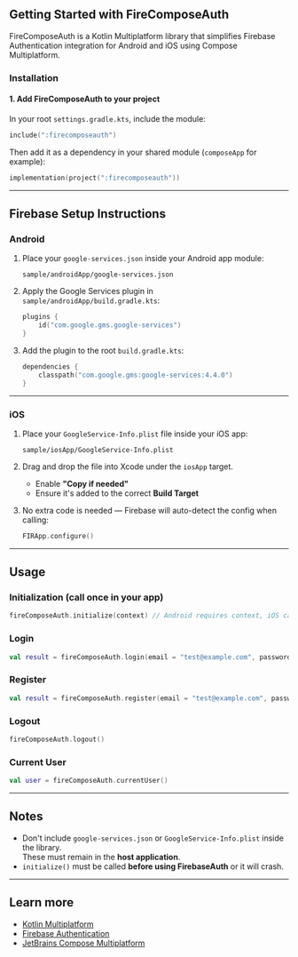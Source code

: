 ## Getting Started with FireComposeAuth

FireComposeAuth is a Kotlin Multiplatform library that simplifies Firebase Authentication integration for Android and iOS using Compose Multiplatform.

### Installation

#### 1. Add FireComposeAuth to your project

In your root `settings.gradle.kts`, include the module:

```kotlin
include(":firecomposeauth")
```

Then add it as a dependency in your shared module (`composeApp` for example):

```kotlin
implementation(project(":firecomposeauth"))
```

---

## Firebase Setup Instructions

### Android

1. Place your `google-services.json` inside your Android app module:
   ```
   sample/androidApp/google-services.json
   ```

2. Apply the Google Services plugin in `sample/androidApp/build.gradle.kts`:
   ```kotlin
   plugins {
       id("com.google.gms.google-services")
   }
   ```

3. Add the plugin to the root `build.gradle.kts`:
   ```kotlin
   dependencies {
       classpath("com.google.gms:google-services:4.4.0")
   }
   ```

---

### iOS

1. Place your `GoogleService-Info.plist` file inside your iOS app:
   ```
   sample/iosApp/GoogleService-Info.plist
   ```

2. Drag and drop the file into Xcode under the `iosApp` target.
   - Enable **"Copy if needed"**
   - Ensure it's added to the correct **Build Target**

3. No extra code is needed — Firebase will auto-detect the config when calling:
   ```swift
   FIRApp.configure()
   ```

---

## Usage

### Initialization (call once in your app)

```kotlin
fireComposeAuth.initialize(context) // Android requires context, iOS can pass null
```

### Login

```kotlin
val result = fireComposeAuth.login(email = "test@example.com", password = "secret")
```

### Register

```kotlin
val result = fireComposeAuth.register(email = "test@example.com", password = "secret")
```

### Logout

```kotlin
fireComposeAuth.logout()
```

### Current User

```kotlin
val user = fireComposeAuth.currentUser()
```

---

## Notes

- Don't include `google-services.json` or `GoogleService-Info.plist` inside the library.  
  These must remain in the **host application**.
- `initialize()` must be called **before using FirebaseAuth** or it will crash.

---

## Learn more

- [Kotlin Multiplatform](https://kotlinlang.org/lp/multiplatform/)
- [Firebase Authentication](https://firebase.google.com/docs/auth)
- [JetBrains Compose Multiplatform](https://www.jetbrains.com/lp/compose-multiplatform/)